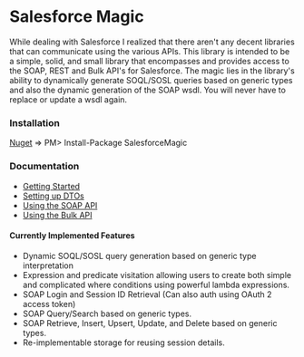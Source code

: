 # Salesforce Magic

While dealing with Salesforce I realized that there aren't any decent libraries that can communicate using the various APIs. This library is intended to be a simple, solid, and small library that encompasses and provides access to the SOAP, REST and Bulk API's for Salesforce. The magic lies in the library's ability to dynamically generate SOQL/SOSL queries based on generic types and also the dynamic generation of the SOAP wsdl. You will never have to replace or update a wsdl again.

### Installation
[Nuget](https://www.nuget.org/packages/SalesforceMagic) => PM> Install-Package SalesforceMagic

### Documentation
* [Getting Started](https://github.com/clamidity/SalesforceMagic/wiki/Getting-Started)
* [Setting up DTOs](https://github.com/clamidity/SalesforceMagic/wiki/Setting-up-DTOs)
* [Using the SOAP API](https://github.com/clamidity/SalesforceMagic/wiki/Using-the-SOAP-API)
* [Using the Bulk API](https://github.com/clamidity/SalesforceMagic/wiki/Using-the-Bulk-API)


#### Currently Implemented Features
* Dynamic SOQL/SOSL query generation based on generic type interpretation
* Expression and predicate visitation allowing users to create both simple and complicated where conditions using powerful lambda expressions.
* SOAP Login and Session ID Retrieval (Can also auth using OAuth 2 access token)
* SOAP Query/Search based on generic types.
* SOAP Retrieve, Insert, Upsert, Update, and Delete based on generic types.
* Re-implementable storage for reusing session details.
